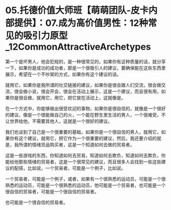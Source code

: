 # 05.托德价值大师班【萌萌团队-皮卡内部提供】：07.成为高价值男性：12种常见的吸引力原型_12CommonAttractiveArchetypes

第一个是坏男人，他会犯规的，是一种很常见的，如果你有这种质量的话，就分享一下，如果你是成功的成功者，那是一个很吸引人的建议，要确保能在这些东西里展示，希望在一个不吵架的方式，如果你有这个建议的话。

就用它，如果你是我所谓的社交链接的建议，如果你是很会跟人们交流，很会做交流，很会做小说，很会开会，很会在活动上展示，这是一个建议，而且很有用，如果你是很会做，就用它，用它，把它放在活动上，这就像是。

在一个方式中，你能够做出很受欢迎的事物，如果你是很自信的，就像是一个很好的建议，像是一个很能做自己的火，一个能在野生里生活的男人，一个很难受，不让世界给他，不需要其他人，这就是一个很好的建议。

我们也谈到了自己是一个很重要的基础，如果你是一个很自信的男人，就用它，如果你有这个建议，就用它，把它作为一个很重要的建议，然后，我还要介绍的就是，我所谓的情绪货品购买者，这是一个知道如何去做的贸易者。

这是一些游戏的东西，你知道如何去贸易，知道如何去欺负，知道如何去欺负，你能给他那些情绪的贸易者，这是一个很常见的建议，而且很多人会找到一些这些建议的配搭，比如说，一个贸易者，可能是一个例子，比如说。

一个贸易者，可能是一个例子，或者，如果有一个很熟悉的运动员，可能是一个很熟悉的运动员，可能是一个很熟悉的运动员，他可能是一个贸易者，也可能是一个很自信的贸易者，可能是一个很自信的贸易者。

也可能是一个很自信的贸易者。